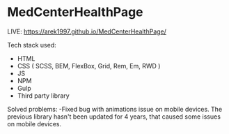 # MedCenterHealthPage
LIVE: https://arek1997.github.io/MedCenterHealthPage/

Tech stack used:
 - HTML
 - CSS ( SCSS, BEM, FlexBox, Grid, Rem, Em, RWD )
 - JS
 - NPM
 - Gulp
 - Third party library
 
 Solved problems:
  -Fixed bug with animations issue on mobile devices. The previous library hasn't been updated for 4 years, that caused some issues on mobile devices.
